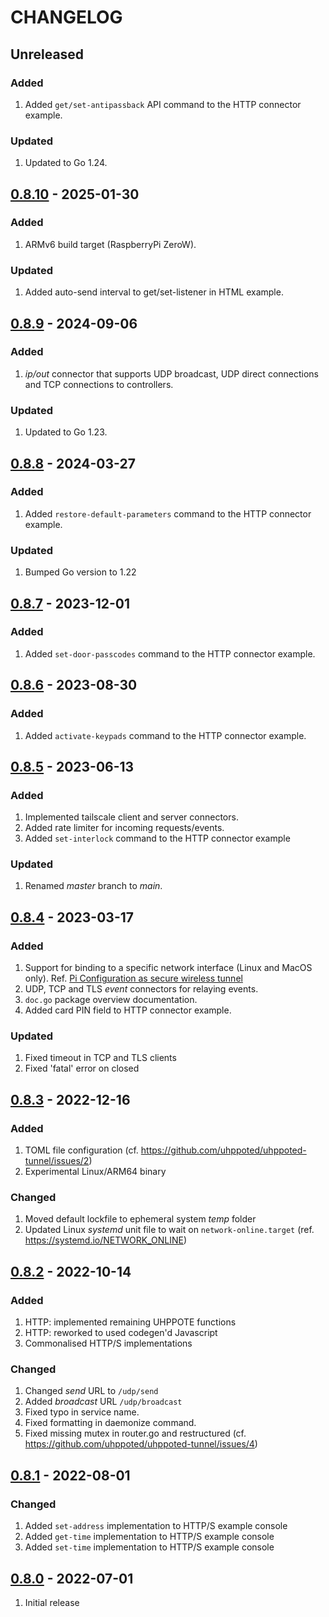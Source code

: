 # CHANGELOG

## Unreleased

### Added
1. Added `get/set-antipassback` API command to the HTTP connector example.


### Updated
1. Updated to Go 1.24.


## [0.8.10](https://github.com/uhppoted/uhppoted-tunnel/releases/tag/v0.8.10) - 2025-01-30

### Added
1. ARMv6 build target (RaspberryPi ZeroW).

### Updated
1. Added auto-send interval to get/set-listener in HTML example.


## [0.8.9](https://github.com/uhppoted/uhppoted-tunnel/releases/tag/v0.8.9) - 2024-09-06

### Added
1. _ip/out_ connector that supports UDP broadcast, UDP direct connections and TCP connections
   to controllers.

### Updated
1. Updated to Go 1.23.


## [0.8.8](https://github.com/uhppoted/uhppoted-tunnel/releases/tag/v0.8.8) - 2024-03-27

### Added
1. Added `restore-default-parameters` command to the HTTP connector example.

### Updated
1. Bumped Go version to 1.22


## [0.8.7](https://github.com/uhppoted/uhppoted-tunnel/releases/tag/v0.8.7) - 2023-12-01

### Added
1. Added `set-door-passcodes` command to the HTTP connector example.


## [0.8.6](https://github.com/uhppoted/uhppoted-tunnel/releases/tag/v0.8.6) - 2023-08-30

### Added
1. Added `activate-keypads` command to the HTTP connector example.


## [0.8.5](https://github.com/uhppoted/uhppoted-tunnel/releases/tag/v0.8.5) - 2023-06-13

### Added
1. Implemented tailscale client and server connectors.
2. Added rate limiter for incoming requests/events.
3. Added `set-interlock` command to the HTTP connector example

### Updated
1. Renamed _master_ branch to _main_.


## [0.8.4](https://github.com/uhppoted/uhppoted-tunnel/releases/tag/v0.8.4) - 2023-03-17

### Added
1. Support for binding to a specific network interface (Linux and MacOS only). 
   Ref. [Pi Configuration as secure wireless tunnel](https://github.com/uhppoted/uhppoted-tunnel/issues/3)
2. UDP, TCP and TLS _event_ connectors for relaying events.
3. `doc.go` package overview documentation.
4. Added card PIN field to HTTP connector example.

### Updated
1. Fixed timeout in TCP and TLS clients
2. Fixed 'fatal' error on closed


## [0.8.3](https://github.com/uhppoted/uhppoted-tunnel/releases/tag/v0.8.3) - 2022-12-16

### Added
1. TOML file configuration (cf. https://github.com/uhppoted/uhppoted-tunnel/issues/2)
2. Experimental Linux/ARM64 binary

### Changed
1. Moved default lockfile to ephemeral system _temp_ folder
2. Updated Linux _systemd_ unit file to wait on `network-online.target` (ref. https://systemd.io/NETWORK_ONLINE)


## [0.8.2](https://github.com/uhppoted/uhppoted-tunnel/releases/tag/v0.8.2) - 2022-10-14

### Added
1. HTTP: implemented remaining UHPPOTE functions
2. HTTP: reworked to used codegen'd Javascript
3. Commonalised HTTP/S implementations

### Changed
1. Changed _send_ URL to `/udp/send`
2. Added _broadcast_ URL `/udp/broadcast`
3. Fixed typo in service name.
4. Fixed formatting in daemonize command.
5. Fixed missing mutex in router.go and restructured (cf. https://github.com/uhppoted/uhppoted-tunnel/issues/4)


## [0.8.1](https://github.com/uhppoted/uhppoted-tunnel/releases/tag/v0.8.1) - 2022-08-01

### Changed
1. Added `set-address` implementation to HTTP/S example console
2. Added `get-time` implementation to HTTP/S example console
3. Added `set-time` implementation to HTTP/S example console


## [0.8.0](https://github.com/uhppoted/uhppoted-tunnel/releases/tag/v0.8.0) - 2022-07-01

1. Initial release

